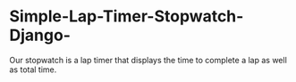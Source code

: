 # Simple-Lap-Timer-Stopwatch-Django-
Our stopwatch is a lap timer that displays the time to complete a lap as well as total time.
